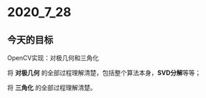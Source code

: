 # 2020_7_28

## 今天的目标

OpenCV实现：对极几何和三角化

将 **对极几何** 的全部过程理解清楚，包括整个算法本身，**SVD分解**等等；

将 **三角化** 的全部过程理解清楚。